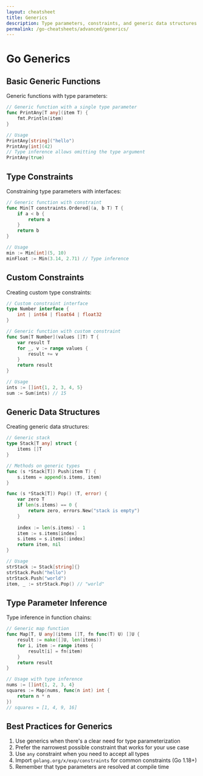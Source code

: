 ```yaml
---
layout: cheatsheet
title: Generics
description: Type parameters, constraints, and generic data structures
permalink: /go-cheatsheets/advanced/generics/
---
```


# Go Generics

## Basic Generic Functions

Generic functions with type parameters:

```go
// Generic function with a single type parameter
func PrintAny[T any](item T) {
    fmt.Println(item)
}

// Usage
PrintAny[string]("hello")
PrintAny[int](42)
// Type inference allows omitting the type argument
PrintAny(true)
```

## Type Constraints

Constraining type parameters with interfaces:

```go
// Generic function with constraint
func Min[T constraints.Ordered](a, b T) T {
    if a < b {
        return a
    }
    return b
}

// Usage
min := Min[int](5, 10)
minFloat := Min(3.14, 2.71) // Type inference
```

## Custom Constraints

Creating custom type constraints:

```go
// Custom constraint interface
type Number interface {
    int | int64 | float64 | float32
}

// Generic function with custom constraint
func Sum[T Number](values []T) T {
    var result T
    for _, v := range values {
        result += v
    }
    return result
}

// Usage
ints := []int{1, 2, 3, 4, 5}
sum := Sum(ints) // 15
```

## Generic Data Structures

Creating generic data structures:

```go
// Generic stack
type Stack[T any] struct {
    items []T
}

// Methods on generic types
func (s *Stack[T]) Push(item T) {
    s.items = append(s.items, item)
}

func (s *Stack[T]) Pop() (T, error) {
    var zero T
    if len(s.items) == 0 {
        return zero, errors.New("stack is empty")
    }
    
    index := len(s.items) - 1
    item := s.items[index]
    s.items = s.items[:index]
    return item, nil
}

// Usage
strStack := Stack[string]{}
strStack.Push("hello")
strStack.Push("world")
item, _ := strStack.Pop() // "world"
```

## Type Parameter Inference

Type inference in function chains:

```go
// Generic map function
func Map[T, U any](items []T, fn func(T) U) []U {
    result := make([]U, len(items))
    for i, item := range items {
        result[i] = fn(item)
    }
    return result
}

// Usage with type inference
nums := []int{1, 2, 3, 4}
squares := Map(nums, func(n int) int { 
    return n * n 
})
// squares = [1, 4, 9, 16]
```

## Best Practices for Generics

1. Use generics when there's a clear need for type parameterization
2. Prefer the narrowest possible constraint that works for your use case
3. Use `any` constraint when you need to accept all types
4. Import `golang.org/x/exp/constraints` for common constraints (Go 1.18+)
5. Remember that type parameters are resolved at compile time
